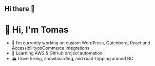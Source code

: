 ## Hi there 👋

<!--
**tomllobet/tomllobet** is a ✨ _special_ ✨ repository because its `README.md` (this file) appears on your GitHub profile.

Here are some ideas to get you started:

- 🔭 I’m currently working on ...
- 🌱 I’m currently learning ...
- 👯 I’m looking to collaborate on ...
- 🤔 I’m looking for help with ...
- 💬 Ask me about ...
- 📫 How to reach me: ...
- 😄 Pronouns: ...
- ⚡ Fun fact: ...
-->

# 👋 Hi, I'm Tomas

- 🔭 I’m currently working on custom WordPress, Gutenberg, React and AccessibilityooCommerce integrations
- 🌱 Learning AWS & GitHub project automation
- 🏔️ I love hiking, snowboarding, and road-tripping around BC

<!--
## 📊 My Most Used Languages
![Top Langs](https://github-readme-stats-15znazbwr-tomllobetgmailcoms-projects.vercel.app/api/top-langs/?username=tomllobet&count_private=true&layout=compact&cache_bust=1)
-->
